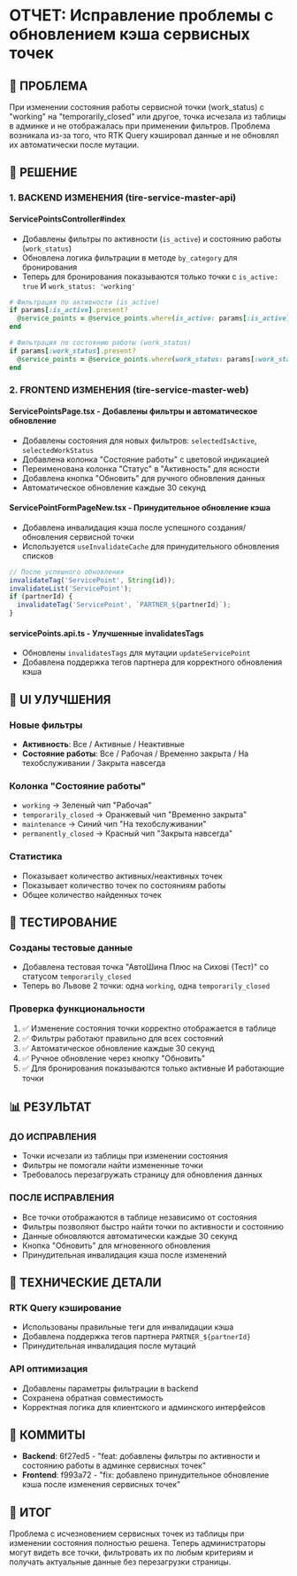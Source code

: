 # ОТЧЕТ: Исправление проблемы с обновлением кэша сервисных точек

## 🚨 ПРОБЛЕМА
При изменении состояния работы сервисной точки (work_status) с "working" на "temporarily_closed" или другое, точка исчезала из таблицы в админке и не отображалась при применении фильтров. Проблема возникала из-за того, что RTK Query кэшировал данные и не обновлял их автоматически после мутации.

## 🎯 РЕШЕНИЕ

### 1. BACKEND ИЗМЕНЕНИЯ (tire-service-master-api)

#### ServicePointsController#index
- Добавлены фильтры по активности (`is_active`) и состоянию работы (`work_status`)
- Обновлена логика фильтрации в методе `by_category` для бронирования
- Теперь для бронирования показываются только точки с `is_active: true` И `work_status: 'working'`

```ruby
# Фильтрация по активности (is_active)
if params[:is_active].present?
  @service_points = @service_points.where(is_active: params[:is_active] == 'true')
end

# Фильтрация по состоянию работы (work_status)
if params[:work_status].present?
  @service_points = @service_points.where(work_status: params[:work_status])
end
```

### 2. FRONTEND ИЗМЕНЕНИЯ (tire-service-master-web)

#### ServicePointsPage.tsx - Добавлены фильтры и автоматическое обновление
- Добавлены состояния для новых фильтров: `selectedIsActive`, `selectedWorkStatus`
- Добавлена колонка "Состояние работы" с цветовой индикацией
- Переименована колонка "Статус" в "Активность" для ясности
- Добавлена кнопка "Обновить" для ручного обновления данных
- Автоматическое обновление каждые 30 секунд

#### ServicePointFormPageNew.tsx - Принудительное обновление кэша
- Добавлена инвалидация кэша после успешного создания/обновления сервисной точки
- Используется `useInvalidateCache` для принудительного обновления списков

```typescript
// После успешного обновления
invalidateTag('ServicePoint', String(id));
invalidateList('ServicePoint');
if (partnerId) {
  invalidateTag('ServicePoint', `PARTNER_${partnerId}`);
}
```

#### servicePoints.api.ts - Улучшенные invalidatesTags
- Обновлены `invalidatesTags` для мутации `updateServicePoint`
- Добавлена поддержка тегов партнера для корректного обновления кэша

## 🎨 UI УЛУЧШЕНИЯ

### Новые фильтры
- **Активность**: Все / Активные / Неактивные
- **Состояние работы**: Все / Рабочая / Временно закрыта / На техобслуживании / Закрыта навсегда

### Колонка "Состояние работы"
- `working` → Зеленый чип "Рабочая"
- `temporarily_closed` → Оранжевый чип "Временно закрыта"
- `maintenance` → Синий чип "На техобслуживании"
- `permanently_closed` → Красный чип "Закрыта навсегда"

### Статистика
- Показывает количество активных/неактивных точек
- Показывает количество точек по состояниям работы
- Общее количество найденных точек

## 🧪 ТЕСТИРОВАНИЕ

### Созданы тестовые данные
- Добавлена тестовая точка "АвтоШина Плюс на Сихові (Тест)" со статусом `temporarily_closed`
- Теперь во Львове 2 точки: одна `working`, одна `temporarily_closed`

### Проверка функциональности
1. ✅ Изменение состояния точки корректно отображается в таблице
2. ✅ Фильтры работают правильно для всех состояний
3. ✅ Автоматическое обновление каждые 30 секунд
4. ✅ Ручное обновление через кнопку "Обновить"
5. ✅ Для бронирования показываются только активные И работающие точки

## 📊 РЕЗУЛЬТАТ

### ДО ИСПРАВЛЕНИЯ
- Точки исчезали из таблицы при изменении состояния
- Фильтры не помогали найти измененные точки
- Требовалось перезагружать страницу для обновления данных

### ПОСЛЕ ИСПРАВЛЕНИЯ
- Все точки отображаются в таблице независимо от состояния
- Фильтры позволяют быстро найти точки по активности и состоянию
- Данные обновляются автоматически каждые 30 секунд
- Кнопка "Обновить" для мгновенного обновления
- Принудительная инвалидация кэша после изменений

## 🔧 ТЕХНИЧЕСКИЕ ДЕТАЛИ

### RTK Query кэширование
- Использованы правильные теги для инвалидации кэша
- Добавлена поддержка тегов партнера `PARTNER_${partnerId}`
- Принудительная инвалидация после мутаций

### API оптимизация
- Добавлены параметры фильтрации в backend
- Сохранена обратная совместимость
- Корректная логика для клиентского и админского интерфейсов

## 📁 КОММИТЫ
- **Backend**: 6f27ed5 - "feat: добавлены фильтры по активности и состоянию работы в админке сервисных точек"
- **Frontend**: f993a72 - "fix: добавлено принудительное обновление кэша после изменения сервисных точек"

## 🎯 ИТОГ
Проблема с исчезновением сервисных точек из таблицы при изменении состояния полностью решена. Теперь администраторы могут видеть все точки, фильтровать их по любым критериям и получать актуальные данные без перезагрузки страницы. 